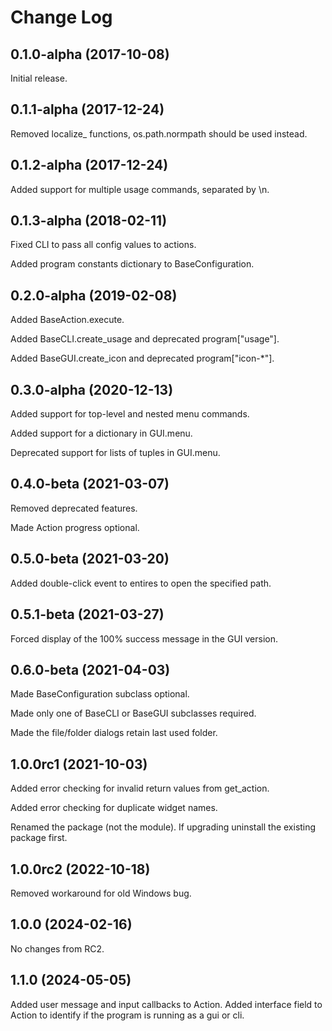 # Change Log

## 0.1.0-alpha (2017-10-08)

Initial release.

## 0.1.1-alpha (2017-12-24)

Removed localize_ functions, os.path.normpath should be used instead.

## 0.1.2-alpha (2017-12-24)

Added support for multiple usage commands, separated by \n.

## 0.1.3-alpha (2018-02-11)

Fixed CLI to pass all config values to actions.

Added program constants dictionary to BaseConfiguration.

## 0.2.0-alpha (2019-02-08)

Added BaseAction.execute.

Added BaseCLI.create_usage and deprecated program["usage"].

Added BaseGUI.create_icon and deprecated program["icon-*"].

## 0.3.0-alpha (2020-12-13)

Added support for top-level and nested menu commands.

Added support for a dictionary in GUI.menu.

Deprecated support for lists of tuples in GUI.menu.

## 0.4.0-beta (2021-03-07)

Removed deprecated features.

Made Action progress optional.

## 0.5.0-beta (2021-03-20)

Added double-click event to entires to open the specified path.

## 0.5.1-beta (2021-03-27)

Forced display of the 100% success message in the GUI version.

## 0.6.0-beta (2021-04-03)

Made BaseConfiguration subclass optional.

Made only one of BaseCLI or BaseGUI subclasses required.

Made the file/folder dialogs retain last used folder.

## 1.0.0rc1 (2021-10-03)

Added error checking for invalid return values from get_action.

Added error checking for duplicate widget names.

Renamed the package (not the module). If upgrading uninstall the existing package first.

## 1.0.0rc2 (2022-10-18)

Removed workaround for old Windows bug.

## 1.0.0 (2024-02-16)

No changes from RC2.

## 1.1.0 (2024-05-05)

Added user message and input callbacks to Action.
Added interface field to Action to identify if the program is running as a gui or cli.
